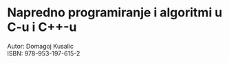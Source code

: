 # Napredno programiranje i algoritmi u C-u i C++-u

Autor: Domagoj Kusalic  
ISBN: 978-953-197-615-2  

